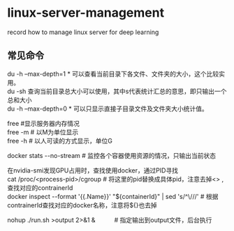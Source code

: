 # linux-server-management
record how to manage linux server for deep learning

## 常见命令
du -h –max-depth=1 *   可以查看当前目录下各文件、文件夹的大小，这个比较实用。   
du -sh   查询当前目录总大小可以使用，其中s代表统计汇总的意思，即只输出一个总和大小  
du -h –max-depth=0 *   可以只显示直接子目录文件及文件夹大小统计值。  

free  #显示服务器内存情况  
free -m    # 以M为单位显示  
free -h    # 以人可读的方式显示，单位G  

docker stats --no-stream    # 监控各个容器使用资源的情况，只输出当前状态  

在nvidia-smi发现GPU占用时，查找使用docker，通过PID寻找  
cat /proc/\<process-pid\>/cgroup  # 将这里的pid替换成具体pid，注意去掉<> ,查找对应的contrainerId  
docker inspect --format '{{.Name}}' "${containerId}" | sed 's/^\///'   # 根据contrainerId查找对应的docker名称，注意将${}也去掉    

nohup ./run.sh >output 2>&1 &  &nbsp; &nbsp;&nbsp;&nbsp;&nbsp; &nbsp;&nbsp;            # 指定输出到output文件，后台执行
